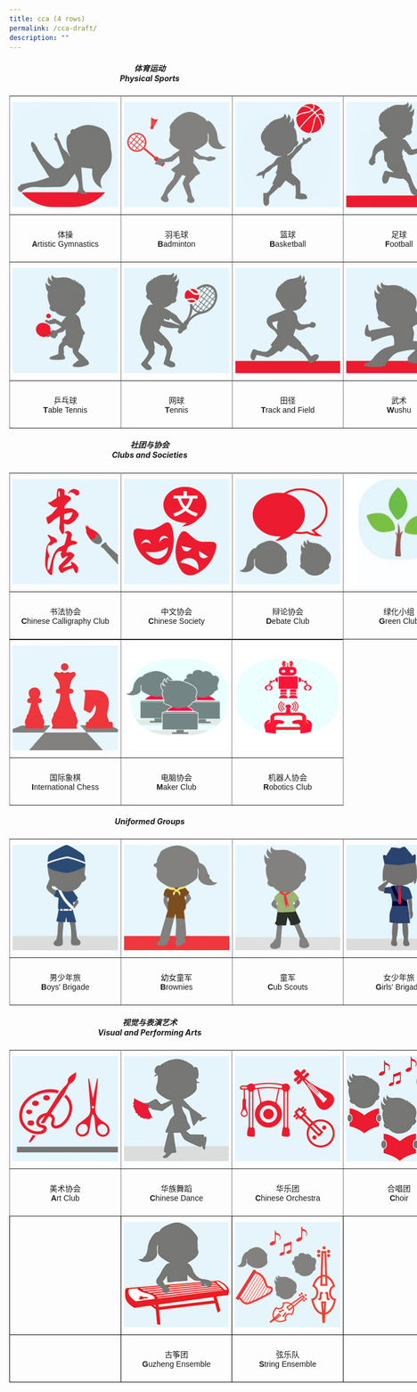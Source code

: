 ```yaml
---
title: cca (4 rows)
permalink: /cca-draft/
description: ""
---
```


<h5><center>体育运动<br>Physical Sports</center></h5>

<style type="text/css">
.tg  {border-collapse:collapse;border-spacing:0;margin:0px auto;}
.tg td{border-color:black;border-style:solid;border-width:1px;font-family:Arial, sans-serif;font-size:14px;
  overflow:hidden;padding:10px 5px;word-break:normal;}
.tg th{border-color:black;border-style:solid;border-width:1px;font-family:Arial, sans-serif;font-size:14px;
  font-weight:normal;overflow:hidden;padding:10px 5px;word-break:normal;}
.tg .tg-0pky{border-color:inherit;text-align:left;vertical-align:top}
</style>
<table class="tg" style="undefined;table-layout: fixed; width: 800px">
<colgroup>
<col style="width: 200px">
<col style="width: 200px">
<col style="width: 200px">
<col style="width: 200px">
</colgroup>
<tbody>
  <tr>
    <td class="tg-0pky"><a href = "/cca/Physical-Sports/artistic-gymnastics" target = "_self"> 
          <img src="/images/sports1.jpg"></a></td>
    <td class="tg-0pky"><a href = "/cca/Physical-Sports/badminton" target = "_self"> 
          <img src="/images/sports2.jpg"></a></td>
    <td class="tg-0pky"><a href = "/cca/Physical-Sports/basketball" target = "_self"> 
          <img src="/images/sports3.jpg"></a></td>
    <td class="tg-0pky"><a href = "/cca/Physical-Sports/football" target = "_self"> 
          <img src="/images/sports4.jpg"></a></td>
  </tr>
  <tr>
    <td class="tg-0pky"><p style="text-align: center;">体操<br /><strong>A</strong>rtistic Gymnastics</p></td>
    <td class="tg-0pky"><p style="text-align: center;">羽毛球<br /><strong>B</strong>adminton</p></td>
    <td class="tg-0pky"><p style="text-align: center;">篮球<br /><strong>B</strong>asketball</p></td>
    <td class="tg-0pky"><p style="text-align: center;">足球<br /><strong>F</strong>ootball</p></td>
  </tr>
  <tr>
    <td class="tg-0pky"><a href = "/cca/Physical-Sports/table-tennis" target = "_self"> 
          <img src="/images/sports5.jpg"></a></td>
    <td class="tg-0pky"><a href = "/cca/Physical-Sports/tennis" target = "_self"> 
          <img src="/images/sports6.jpg"></a></td>
    <td class="tg-0pky"><a href = "/cca/Physical-Sports/track-and-field" target = "_self"> 
          <img src="/images/sports7.jpg"></a></td>
    <td class="tg-0pky"><a href = "/cca/Physical-Sports/wushu" target = "_self"> 
          <img src="/images/sports8.jpg"></a></td>
  </tr>
  <tr>
    <td class="tg-0pky"><p style="text-align: center;">乒乓球<br /><strong>T</strong>able Tennis</p></td>
    <td class="tg-0pky"><p style="text-align: center;">网球<br /><strong>T</strong>ennis</p></td>
    <td class="tg-0pky"><p style="text-align: center;">田径<br /><strong>T</strong>rack and Field</p></td>
    <td class="tg-0pky"><p style="text-align: center;">武术<br /><strong>W</strong>ushu</p></td>
  </tr>
</tbody>
</table>

<h5><center>社团与协会<br>Clubs and Societies</center></h5>

<style type="text/css">
.tg  {border-collapse:collapse;border-spacing:0;margin:0px auto;}
.tg td{border-color:black;border-style:solid;border-width:1px;font-family:Arial, sans-serif;font-size:14px;
  overflow:hidden;padding:10px 5px;word-break:normal;}
.tg th{border-color:black;border-style:solid;border-width:1px;font-family:Arial, sans-serif;font-size:14px;
  font-weight:normal;overflow:hidden;padding:10px 5px;word-break:normal;}
.tg .tg-0pky{border-color:inherit;text-align:left;vertical-align:top}
</style>
<table class="tg" style="undefined;table-layout: fixed; width: 800px">
<colgroup>
<col style="width: 200px">
<col style="width: 200px">
<col style="width: 200px">
<col style="width: 200px">
</colgroup>
<tbody>
  <tr>
    <td class="tg-0pky"><a href = "/cca/Clubs-and-Societies/chinese-calligraphy-club" target = "_self"> 
          <img src="/images/club11.jpg"></a></td>
    <td class="tg-0pky"><a href = "/cca/Clubs-and-Societies/chinese-society" target = "_self"> 
          <img src="/images/club2.jpg"></a></td>
    <td class="tg-0pky"><a href = "/cca/Clubs-and-Societies/debate-club" target = "_self"> 
          <img src="/images/club3.jpg"></a></td>
    <td class="tg-0pky"><a href = "/cca/Clubs-and-Societies/green-club" target = "_self"> 
          <img src="/images/club4.jpg"></a></td>
  </tr>
  <tr>
    <td class="tg-0pky"><p style="text-align: center;">书法协会<br /><strong>C</strong>hinese Calligraphy Club</p></td>
    <td class="tg-0pky"><p style="text-align: center;">中文协会<br /><strong>C</strong>hinese Society</p></td>
    <td class="tg-0pky"><p style="text-align: center;">辩论协会<br /><strong>D</strong>ebate Club</p></td>
    <td class="tg-0pky"><p style="text-align: center;">绿化小组<br /><strong>G</strong>reen Club</p></td>
  </tr>
</tbody>
</table>

<center>
<style type="text/css">
.tg  {border-collapse:collapse;border-spacing:0;margin:0px auto;}
.tg td{border-color:black;border-style:solid;border-width:1px;font-family:Arial, sans-serif;font-size:14px;
  overflow:hidden;padding:10px 5px;word-break:normal;}
.tg th{border-color:black;border-style:solid;border-width:1px;font-family:Arial, sans-serif;font-size:14px;
  font-weight:normal;overflow:hidden;padding:10px 5px;word-break:normal;}
.tg .tg-0pky{border-color:inherit;text-align:left;vertical-align:top}
</style>
<table class="tg" style="undefined;table-layout: fixed; width: 600px">
<colgroup>
<col style="width: 200px">
<col style="width: 200px">
<col style="width: 200px">
</colgroup>
<tbody>
  <tr>
    <td class="tg-0pky"><a href = "/cca/Clubs-and-Societies/chess-club" target = "_self"> 
          <img src="/images/club5.jpg"></a></td>
    <td class="tg-0pky"><a href = "/cca/Clubs-and-Societies/computer-club" target = "_self"> 
          <img src="/images/club5.png"></a></td>
    <td class="tg-0pky"><a href = "/cca/Clubs-and-Societies/robotics-club" target = "_self"> 
          <img src="/images/club7.png"></a></td>
  </tr>
  <tr>
    <td class="tg-0pky"><p style="text-align: center;">国际象棋<br /><strong>I</strong>nternational Chess</p></td>
    <td class="tg-0pky"><p style="text-align: center;">电脑协会<br /><strong>M</strong>aker Club</p></td>
    <td class="tg-0pky"><p style="text-align: center;">机器人协会<br /><strong>R</strong>obotics Club</p></td>
  </tr>
</tbody>
</table>
</center>


<h5><center>Uniformed Groups</center></h5>

<style type="text/css">
.tg  {border-collapse:collapse;border-spacing:0;margin:0px auto;}
.tg td{border-color:black;border-style:solid;border-width:1px;font-family:Arial, sans-serif;font-size:14px;
  overflow:hidden;padding:10px 5px;word-break:normal;}
.tg th{border-color:black;border-style:solid;border-width:1px;font-family:Arial, sans-serif;font-size:14px;
  font-weight:normal;overflow:hidden;padding:10px 5px;word-break:normal;}
.tg .tg-0pky{border-color:inherit;text-align:left;vertical-align:top}
.tg .tg-0lax{text-align:left;vertical-align:top}
</style>
<table class="tg" style="undefined;table-layout: fixed; width: 800px">
<colgroup>
<col style="width: 200px">
<col style="width: 200px">
<col style="width: 200px">
<col style="width: 200px">
</colgroup>
<tbody>
  <tr>
    <td class="tg-0pky"><a href = "/cca/Uniformed-Groups/boys-brigade" target = "_self"> 
          <img src="/images/uni1.jpg"></a></td>
    <td class="tg-0pky"><a href = "/cca/Uniformed-Groups/brownies" target = "_self"> 
          <img src="/images/uni2.jpg"></a></td>
    <td class="tg-0pky"><a href = "/cca/Uniformed-Groups/cub-scouts" target = "_self"> 
          <img src="/images/uni3.jpg"></a></td>
    <td class="tg-0pky"><a href = "/cca/Uniformed-Groups/girls-brigade" target = "_self"> 
          <img src="/images/uni4.jpg"></a></td>
  </tr>
  <tr>
    <td class="tg-0pky"><p style="text-align: center;">男少年旅<br /><strong>B</strong>oys' Brigade</p></td>
    <td class="tg-0pky"><p style="text-align: center;">幼女童军<br /><strong>B</strong>rownies</p></td>
    <td class="tg-0pky"><p style="text-align: center;">童军<br /><strong>C</strong>ub Scouts</p></td>
    <td class="tg-0pky"><p style="text-align: center;">女少年旅<br /><strong>G</strong>irls' Brigade</p></td>
  </tr>
</tbody>
</table>

<h5><center>视觉与表演艺术<br>Visual and Performing Arts</center></h5>

<style type="text/css">
.tg  {border-collapse:collapse;border-spacing:0;margin:0px auto;}
.tg td{border-color:black;border-style:solid;border-width:1px;font-family:Arial, sans-serif;font-size:14px;
  overflow:hidden;padding:10px 5px;word-break:normal;}
.tg th{border-color:black;border-style:solid;border-width:1px;font-family:Arial, sans-serif;font-size:14px;
  font-weight:normal;overflow:hidden;padding:10px 5px;word-break:normal;}
.tg .tg-0pky{border-color:inherit;text-align:left;vertical-align:top}
.tg .tg-0lax{text-align:left;vertical-align:top}
</style>
<table class="tg" style="undefined;table-layout: fixed; width: 800px">
<colgroup>
<col style="width: 200px">
<col style="width: 200px">
<col style="width: 200px">
<col style="width: 200px">
</colgroup>
<tbody>
  <tr>
    <td class="tg-0pky"><a href = "/cca/Visual-and-Performing-Arts/art-club" target = "_self"> 
          <img src="/images/arts1.jpg"></a></td>
    <td class="tg-0pky"><a href = "/cca/Visual-and-Performing-Arts/chinese-dance" target = "_self"> 
          <img src="/images/arts2.jpg"></a></td>
    <td class="tg-0pky"><a href = "/cca/Visual-and-Performing-Arts/chinese-orchestra" target = "_self"> 
          <img src="/images/arts3.jpg"></a></td>
    <td class="tg-0pky"><a href = "/cca/Visual-and-Performing-Arts/choir" target = "_self"> 
          <img src="/images/arts4.jpg"></a></td>
  </tr>
  <tr>
    <td class="tg-0pky"><p style="text-align: center;">美术协会<br /><strong>A</strong>rt Club</p></td>
    <td class="tg-0pky"><p style="text-align: center;">华族舞蹈<br /><strong>C</strong>hinese Dance</p></td>
    <td class="tg-0pky"><p style="text-align: center;">华乐团<br /><strong>C</strong>hinese Orchestra</p></td>
    <td class="tg-0pky"><p style="text-align: center;">合唱团<br /><strong>C</strong>hoir</p></td>
  </tr>
  <tr>
    <td class="tg-0lax"></td>
    <td class="tg-0lax"><a href = "/cca/Visual-and-Performing-Arts/guzheng-ensemble" target = "_self"> 
          <img src="/images/arts5.jpg"></a></td>
    <td class="tg-0lax"><a href = "/cca/Visual-and-Performing-Arts/string-ensemble" target = "_self"> 
          <img src="/images/arts6.jpg"></a></td>
    <td class="tg-0lax"></td>
  </tr>
  <tr>
    <td class="tg-0lax"></td>
    <td class="tg-0lax"><p style="text-align: center;">古筝团<br /><strong>G</strong>uzheng Ensemble</p></td>
    <td class="tg-0lax"><p style="text-align: center;">弦乐队<br /><strong>S</strong>tring Ensemble</p></td>
    <td class="tg-0lax"></td>
  </tr>
</tbody>
</table>

